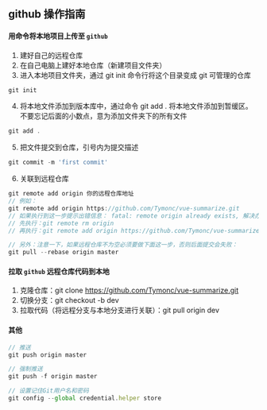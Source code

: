 ## github 操作指南

#### 用命令将本地项目上传至 `github`

1. 建好自己的远程仓库
2. 在自己电脑上建好本地仓库（新建项目文件夹）
3. 进入本地项目文件夹，通过 git init 命令行将这个目录变成 git 可管理的仓库
```javascript
git init
```
4. 将本地文件添加到版本库中，通过命令 git add . 将本地文件添加到暂缓区。不要忘记后面的小数点，意为添加文件夹下的所有文件
```javascript
git add .
```
5. 把文件提交到仓库，引号内为提交描述
```javascript
git commit -m 'first commit'
```
6. 关联到远程仓库
```javascript
git remote add origin 你的远程仓库地址
// 例如：
git remote add origin https://github.com/Tymonc/vue-summarize.git
// 如果执行到这一步提示出错信息： fatal: remote origin already exists, 解决办法：
// 先执行：git remote rm origin
// 再执行：git remote add origin https://github.com/Tymonc/vue-summarize.git, 就不会报错了。

// 另外：注意一下，如果远程仓库不为空必须要做下面这一步，否则后面提交会失败：
git pull --rebase origin master
```
#### 拉取 `github` 远程仓库代码到本地

1. 克隆仓库：git clone https://github.com/Tymonc/vue-summarize.git
2. 切换分支：git checkout -b dev
3. 拉取代码（将远程分支与本地分支进行关联）：git pull origin dev


#### 其他
```javascript
// 推送
git push origin master

// 强制推送
git push -f origin master

// 设置记住Git用户名和密码
git config --global credential.helper store 
```
